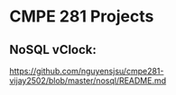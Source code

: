 # CMPE 281 Projects




## NoSQL vClock: 
https://github.com/nguyensjsu/cmpe281-vijay2502/blob/master/nosql/README.md 
